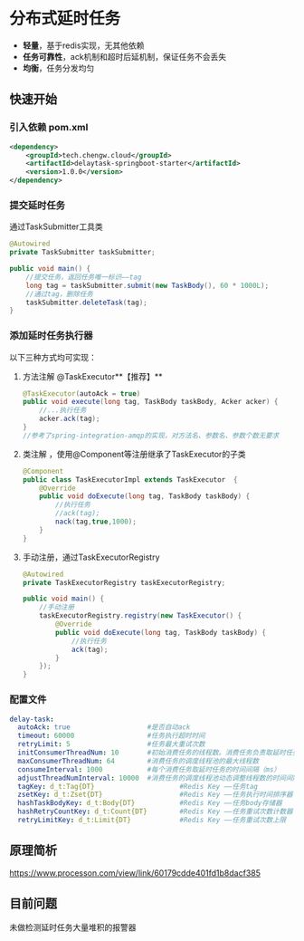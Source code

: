 # 分布式延时任务

- **轻量**，基于redis实现，无其他依赖
- **任务可靠性**，ack机制和超时后延机制，保证任务不会丢失
- **均衡**，任务分发均匀



## 快速开始

### 引入依赖 pom.xml

```xml
<dependency>
    <groupId>tech.chengw.cloud</groupId>
    <artifactId>delaytask-springboot-starter</artifactId>
    <version>1.0.0</version>
</dependency>
```



### 提交延时任务

通过TaskSubmitter工具类

```java
@Autowired
private TaskSubmitter taskSubmitter;

public void main() {
    //提交任务，返回任务唯一标识——tag
    long tag = taskSubmitter.submit(new TaskBody(), 60 * 1000L);
    //通过tag，删除任务
    taskSubmitter.deleteTask(tag);
}
```



### 添加延时任务执行器

以下三种方式均可实现：

1. 方法注解 @TaskExecutor**【推荐】**

    ```java
    @TaskExecutor(autoAck = true)
    public void execute(long tag, TaskBody taskBody, Acker acker) {
    	//...执行任务
        acker.ack(tag);
    }
    //参考了spring-integration-amqp的实现，对方法名、参数名、参数个数无要求
    ```

2. 类注解 ，使用@Component等注册继承了TaskExecutor的子类 

    ```java
    @Component
    public class TaskExecutorImpl extends TaskExecutor  {
        @Override
        public void doExecute(long tag, TaskBody taskBody) {
            //执行任务
            //ack(tag);
            nack(tag,true,1000);
        }
    }
    ```

3. 手动注册，通过TaskExecutorRegistry

    ```java
    @Autowired
    private TaskExecutorRegistry taskExecutorRegistry;
    
    public void main() {
        //手动注册
        taskExecutorRegistry.registry(new TaskExecutor() {
            @Override
            public void doExecute(long tag, TaskBody taskBody) {
                //执行任务
                ack(tag);
            }
        });
    }
    ```

    

### 配置文件

```yaml
delay-task:
  autoAck: true 				  #是否自动ack
  timeout: 60000 	    		  #任务执行超时时间
  retryLimit: 5					  #任务最大重试次数
  initConsumerThreadNum: 10   	  #初始消费任务的线程数。消费任务负责取延时任务。消费任务基于调度线程池实现。实际线程数会根据取延时任务的平均时耗以及consumeInterval、consumerTaskNum的配置动态变化。实际线程数公式为： 实际线程数 = 平均时耗 * consumerTaskNum / consumeInterval
  maxConsumerThreadNum: 64        #消费任务的调度线程池的最大线程数
  consumeInterval: 1000 		  #每个消费任务取延时任务的时间间隔（ms）
  adjustThreadNumInterval: 10000  #消费任务的调度线程池动态调整线程数的时间间隔（ms）
  tagKey: d_t:Tag{DT} 					  #Redis Key ——任务tag
  zsetKey: d_t:Zset{DT}				      #Redis Key ——任务执行时间排序器
  hashTaskBodyKey: d_t:Body{DT}           #Redis Key ——任务body存储器
  hashRetryCountKey: d_t:Count{DT}        #Redis Key ——任务重试次数计数器
  retryLimitKey: d_t:Limit{DT}            #Redis Key ——任务重试次数上限
```



## 原理简析

https://www.processon.com/view/link/60179cdde401fd1b8dacf385



## 目前问题

未做检测延时任务大量堆积的报警器 
